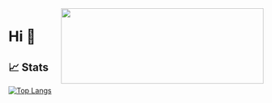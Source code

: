 
<img align='right' width="400" height="150" src="https://i.ibb.co/n1kvnfr/banner-pinokaille.gif">

# Hi 👋 
## &#x1f4c8; Stats

[![Top Langs](https://github-readme-stats.vercel.app/api/top-langs/?username=pinokaille&layout=compact&theme=omni&show_icons=true)](https://github.com/pinokaille)
